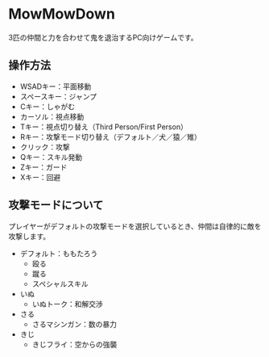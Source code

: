 # MowMowDown

3匹の仲間と力を合わせて鬼を退治するPC向けゲームです。


## 操作方法
- WSADキー：平面移動
- スペースキー：ジャンプ
- Cキー：しゃがむ
- カーソル：視点移動
- Tキー：視点切り替え（Third Person/First Person）
- Rキー：攻撃モード切り替え（デフォルト／犬／猿／雉）
- クリック：攻撃
- Qキー：スキル発動
- Zキー：ガード
- Xキー：回避


## 攻撃モードについて
プレイヤーがデフォルトの攻撃モードを選択しているとき、仲間は自律的に敵を攻撃します。

- デフォルト：ももたろう
  - 殴る
  - 蹴る
  - スペシャルスキル
- いぬ
  - いぬトーク：和解交渉
- さる
  - さるマシンガン：数の暴力
- きじ
  - きじフライ：空からの強襲
